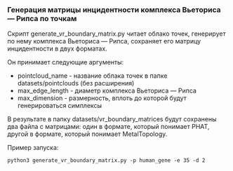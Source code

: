###  Генерация матрицы инцидентности комплекса Вьеториса — Рипса по точкам
Скрипт generate_vr_boundary_matrix.py читает облако точек,
генерирует по нему комплекса Вьеториса — Рипса, сохраняет его матрицу инцидентности в двух форматах.

Он принимает следующие аргументы:
- pointcloud_name - название облака точек в папке datasets/pointclouds (без расширения)
- max_edge_length - диаметр комплекса Вьеториса — Рипса
- max_dimension - размерность, вплоть до которой будут генерироваться симплексы 

В результате в папку datasets/vr_boundary_matrices будут сохранены два файла с матрицами: один в формате, который понимает PHAT, другой в формате, который понимает MetalTopology.

Пример запуска:
```
python3 generate_vr_boundary_matrix.py -p human_gene -e 35 -d 2
```